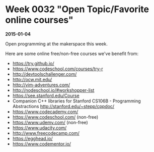 # Week 0032 "Open Topic/Favorite online courses"
**2015-01-04**

Open programming at the makerspace this week.

Here are some online free/non-free courses we've benefit from:
* https://try.github.io/
* https://www.codeschool.com/courses/try-r
* http://devtoolschallenger.com/
* http://ocw.mit.edu/
* http://vim-adventures.com/
* http://nodeschool.io/#workshopper-list
* https://see.stanford.edu/Course
* Companion C++ libraries for Stanford CS106B - Programming Abstractions http://stanford.edu/~stepp/cppdoc/
* https://www.codecademy.com/
* https://www.codeschool.com/ (non-free)
* https://www.udemy.com/ (non-free)
* https://www.udacity.com/
* http://www.freecodecamp.com/
* https://egghead.io/
* https://www.codementor.io/
